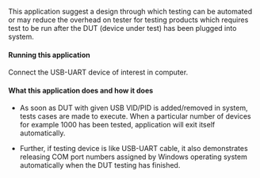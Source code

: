 This application suggest a design through which testing can be automated or may reduce the overhead 
on tester for testing products which requires test to be run after the DUT (device under test) has 
been plugged into system.

#### Running this application
   
Connect the USB-UART device of interest in computer. 
   
#### What this application does and how it does

- As soon as DUT with given USB VID/PID is added/removed in system, tests cases are made to execute.
  When a particular number of devices for example 1000 has been tested, application will exit itself 
  automatically.
   
- Further, if testing device is like USB-UART cable, it also demonstrates releasing COM port numbers 
  assigned by Windows operating system automatically when the DUT testing has finished.

